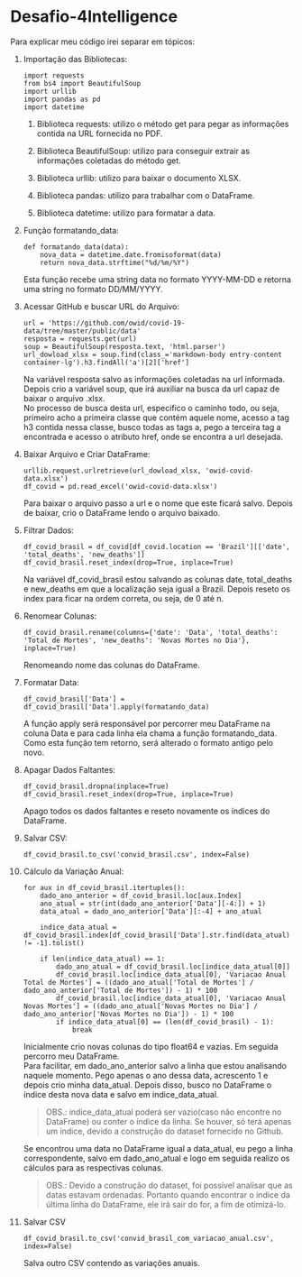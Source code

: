 # Desafio-4Intelligence
 
Para explicar meu código irei separar em tópicos:

1. Importação das Bibliotecas:
    
    ```
    import requests
    from bs4 import BeautifulSoup
    import urllib
    import pandas as pd
    import datetime
    ```

    1. Biblioteca requests: utilizo o método get para pegar as informações contida na URL fornecida no PDF.
    
    1. Biblioteca BeautifulSoup: utilizo para conseguir extrair as informações coletadas do método get.

    1. Biblioteca urllib: utilizo para baixar o documento XLSX.

    1. Biblioteca pandas: utilizo para trabalhar com o DataFrame.

    1. Biblioteca datetime: utilizo para formatar a data.

2. Função formatando_data:

    ```
    def formatando_data(data):
        nova_data = datetime.date.fromisoformat(data)
        return nova_data.strftime("%d/%m/%Y")
    ```
    Esta função recebe uma string data no formato YYYY-MM-DD e retorna uma string no formato DD/MM/YYYY.

3. Acessar GitHub e buscar URL do Arquivo:

    ```
    url = 'https://github.com/owid/covid-19-data/tree/master/public/data'
    resposta = requests.get(url)
    soup = BeautifulSoup(resposta.text, 'html.parser')
    url_dowload_xlsx = soup.find(class_='markdown-body entry-content container-lg').h3.findAll('a')[2]['href']
    ```
    Na variável resposta salvo as informações coletadas na url informada. Depois crio a variável soup, que irá auxiliar na busca da url capaz de baixar o arquivo .xlsx.  
    No processo de busca desta url, especifico o caminho todo, ou seja, primeiro acho a primeira classe que contém aquele nome, acesso a tag h3 contida nessa classe, busco todas as tags a, pego a terceira tag a encontrada e acesso o atributo href, onde se encontra a url desejada.

4. Baixar Arquivo e Criar DataFrame:

    ```
    urllib.request.urlretrieve(url_dowload_xlsx, 'owid-covid-data.xlsx')
    df_covid = pd.read_excel('owid-covid-data.xlsx')
    ```
    Para baixar o arquivo passo a url e o nome que este ficará salvo. Depois de baixar, crio o DataFrame lendo o arquivo baixado.

5. Filtrar Dados:

    ```
    df_covid_brasil = df_covid[df_covid.location == 'Brazil'][['date', 'total_deaths', 'new_deaths']]
    df_covid_brasil.reset_index(drop=True, inplace=True)
    ```
    Na variável df_covid_brasil estou salvando as colunas date, total_deaths e new_deaths em que a localização seja igual a Brazil. Depois reseto os index para ficar na ordem correta, ou seja, de 0 até n.

6. Renomear Colunas:

    ```
    df_covid_brasil.rename(columns={'date': 'Data', 'total_deaths': 'Total de Mortes', 'new_deaths': 'Novas Mortes no Dia'}, inplace=True)
    ```
    Renomeando nome das colunas do DataFrame.

7. Formatar Data:

    ```
    df_covid_brasil['Data'] = df_covid_brasil['Data'].apply(formatando_data)
    ```
    A função apply será responsável por percorrer meu DataFrame na coluna Data e para cada linha ela chama a função formatando_data.  
    Como esta função tem retorno, será alterado o formato antigo pelo novo.

8. Apagar Dados Faltantes:

    ```
    df_covid_brasil.dropna(inplace=True)
    df_covid_brasil.reset_index(drop=True, inplace=True)
    ```
    Apago todos os dados faltantes e reseto novamente os índices do DataFrame.

9. Salvar CSV:

    ```
    df_covid_brasil.to_csv('convid_brasil.csv', index=False)
    ```

10. Cálculo da Variação Anual:

    ```
    for aux in df_covid_brasil.itertuples():
        dado_ano_anterior = df_covid_brasil.loc[aux.Index]
        ano_atual = str(int(dado_ano_anterior['Data'][-4:]) + 1)
        data_atual = dado_ano_anterior['Data'][:-4] + ano_atual

        indice_data_atual = df_covid_brasil.index[df_covid_brasil['Data'].str.find(data_atual) != -1].tolist()

        if len(indice_data_atual) == 1:
            dado_ano_atual = df_covid_brasil.loc[indice_data_atual[0]]
            df_covid_brasil.loc[indice_data_atual[0], 'Variacao Anual Total de Mortes'] = ((dado_ano_atual['Total de Mortes'] / dado_ano_anterior['Total de Mortes']) - 1) * 100
            df_covid_brasil.loc[indice_data_atual[0], 'Variacao Anual Novas Mortes'] = ((dado_ano_atual['Novas Mortes no Dia'] / dado_ano_anterior['Novas Mortes no Dia']) - 1) * 100
            if indice_data_atual[0] == (len(df_covid_brasil) - 1):
                break

    ```

    Inicialmente crio novas colunas do tipo float64 e vazias. Em seguida percorro meu DataFrame.  
    Para facilitar, em dado_ano_anterior salvo a linha que estou analisando naquele momento. Pego apenas o ano dessa data, acrescento 1 e depois crio minha data_atual. Depois disso, busco no DataFrame o índice desta nova data e salvo em indice_data_atual.
    > OBS.: indice_data_atual poderá ser vazio(caso não encontre no DataFrame) ou conter o índice da linha. Se houver, só terá apenas um índice, devido a construção do dataset fornecido no Github.

    Se encontrou uma data no DataFrame igual a data_atual, eu pego a linha correspondente, salvo em dado_ano_atual e logo em seguida realizo os cálculos para as respectivas colunas.
    > OBS.: Devido a construção do dataset, foi possível analisar que as datas estavam ordenadas. Portanto quando encontrar o índice da última linha do DataFrame, ele irá sair do for, a fim de otimizá-lo.

11. Salvar CSV

    ```
    df_covid_brasil.to_csv('convid_brasil_com_variacao_anual.csv', index=False)
    ```
    Salva outro CSV contendo as variações anuais.